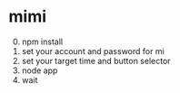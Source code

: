 # mimi
0. npm install
1. set your account and password for mi
2. set your target time and button selector
3. node app
4. wait